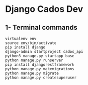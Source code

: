 # Django Cados Dev

## 1- Terminal commands
```
virtualenv env
source env/bin/activate
pip install django
django-admin startproject cados_api
python3 manage.py startapp base
python manage.py runserver
pip install djangorestframework
python manage.py makemigrations
python manage.py migrate
python manage.py createsuperuser
```
